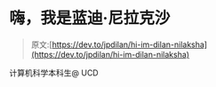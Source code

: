 # 嗨，我是蓝迪·尼拉克沙

> 原文:[https://dev.to/jpdilan/hi-im-dilan-nilaksha](https://dev.to/jpdilan/hi-im-dilan-nilaksha)

计算机科学本科生@ UCD